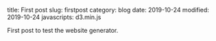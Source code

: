 title: First post
slug: firstpost
category: blog
date: 2019-10-24
modified: 2019-10-24
javascripts: d3.min.js

First post to test the website generator.
